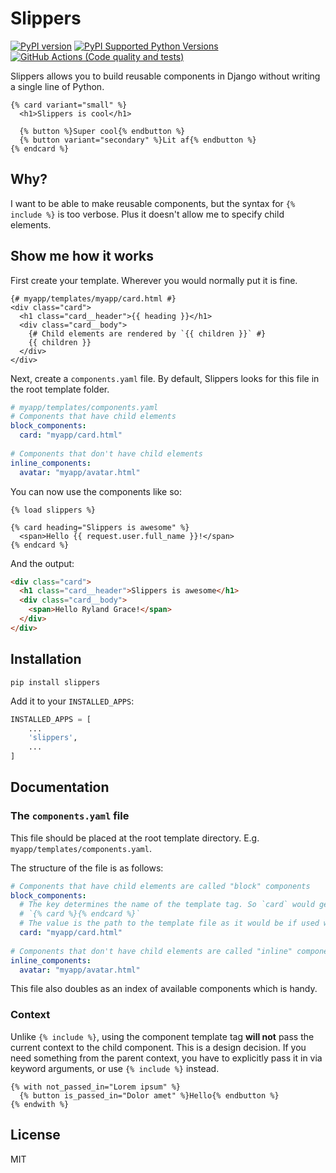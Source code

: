# Slippers

[![PyPI version](https://badge.fury.io/py/slippers.svg)](https://badge.fury.io/py/slippers)
[![PyPI Supported Python Versions](https://img.shields.io/pypi/pyversions/slippers.svg)](https://pypi.python.org/pypi/slippers/)
[![GitHub Actions (Code quality and tests)](https://github.com/mixxorz/slippers/workflows/Code%20quality%20and%20tests/badge.svg)](https://github.com/mixxorz/slippers)

Slippers allows you to build reusable components in Django without writing a single line of Python.

```django
{% card variant="small" %}
  <h1>Slippers is cool</h1>

  {% button %}Super cool{% endbutton %}
  {% button variant="secondary" %}Lit af{% endbutton %}
{% endcard %}
```

## Why?

I want to be able to make reusable components, but the syntax for `{% include %}` is too verbose. Plus it doesn't allow me to specify child elements.

## Show me how it works

First create your template. Wherever you would normally put it is fine.

```django
{# myapp/templates/myapp/card.html #}
<div class="card">
  <h1 class="card__header">{{ heading }}</h1>
  <div class="card__body">
    {# Child elements are rendered by `{{ children }}` #}
    {{ children }}
  </div>
</div>
```

Next, create a `components.yaml` file. By default, Slippers looks for this file in the root template folder.

```yaml
# myapp/templates/components.yaml
# Components that have child elements
block_components:
  card: "myapp/card.html"
 
# Components that don't have child elements
inline_components: 
  avatar: "myapp/avatar.html"
```

You can now use the components like so:

```django
{% load slippers %}

{% card heading="Slippers is awesome" %}
  <span>Hello {{ request.user.full_name }}!</span>
{% endcard %}
```

And the output:

```html
<div class="card">
  <h1 class="card__header">Slippers is awesome</h1>
  <div class="card__body">
    <span>Hello Ryland Grace!</span>
  </div>
</div>
```

## Installation

```
pip install slippers
```

Add it to your `INSTALLED_APPS`:

```python
INSTALLED_APPS = [
    ...
    'slippers',
    ...
]
```

## Documentation

### The `components.yaml` file

This file should be placed at the root template directory. E.g. `myapp/templates/components.yaml`.

The structure of the file is as follows:

```yaml
# Components that have child elements are called "block" components
block_components:
  # The key determines the name of the template tag. So `card` would generate
  # `{% card %}{% endcard %}`
  # The value is the path to the template file as it would be if used with {% include %}
  card: "myapp/card.html"
 
# Components that don't have child elements are called "inline" components
inline_components: 
  avatar: "myapp/avatar.html"
```

This file also doubles as an index of available components which is handy.

### Context

Unlike `{% include %}`, using the component template tag **will not** pass the
current context to the child component. This is a design decision. If you need
something from the parent context, you have to explicitly pass it in via keyword
arguments, or use `{% include %}` instead.

```django
{% with not_passed_in="Lorem ipsum" %}
  {% button is_passed_in="Dolor amet" %}Hello{% endbutton %}
{% endwith %}
```

## License

MIT
